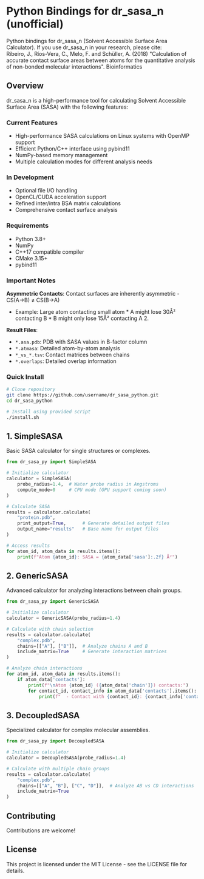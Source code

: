 # Python Bindings for dr_sasa_n (unofficial)

Python bindings for dr_sasa_n (Solvent Accessible Surface Area Calculator). If you use dr_sasa_n in your research, please cite:  
Ribeiro, J., Ríos-Vera, C., Melo, F. and Schüller, A. (2018) "Calculation of accurate contact surface areas between atoms for the quantitative analysis of non-bonded molecular interactions". Bioinformatics

## Overview

dr_sasa_n is a high-performance tool for calculating Solvent Accessible Surface Area (SASA) with the following features:

### Current Features
- High-performance SASA calculations on Linux systems with OpenMP support
- Efficient Python/C++ interface using pybind11
- NumPy-based memory management
- Multiple calculation modes for different analysis needs

### In Development
- Optional file I/O handling
- OpenCL/CUDA acceleration support
- Refined inter/intra BSA matrix calculations
- Comprehensive contact surface analysis

### Requirements
- Python 3.8+
- NumPy
- C++17 compatible compiler
- CMake 3.15+
- pybind11

### Important Notes



 **Asymmetric Contacts**: Contact surfaces are inherently asymmetric - CS(A→B) ≠ CS(B→A) 
 - Example: Large atom contacting small atom * A might lose 30Å² contacting B * B might only lose 15Å² contacting A 2. 
 
 **Result Files**: 
 - `*.asa.pdb`: PDB with SASA values in B-factor column 
 - `*.atmasa`: Detailed atom-by-atom analysis 
 - `*_vs_*.tsv`: Contact matrices between chains 
 - `*.overlaps`: Detailed overlap information

### Quick Install
```bash
# Clone repository
git clone https://github.com/username/dr_sasa_python.git
cd dr_sasa_python

# Install using provided script
./install.sh
```

## 1. SimpleSASA
Basic SASA calculator for single structures or complexes.

```python
from dr_sasa_py import SimpleSASA

# Initialize calculator
calculator = SimpleSASA(
    probe_radius=1.4,  # Water probe radius in Angstroms
    compute_mode=0     # CPU mode (GPU support coming soon)
)

# Calculate SASA
results = calculator.calculate(
    "protein.pdb",
    print_output=True,      # Generate detailed output files
    output_name="results"   # Base name for output files
)

# Access results
for atom_id, atom_data in results.items():
    print(f"Atom {atom_id}: SASA = {atom_data['sasa']:.2f} Å²")
```


## 2. GenericSASA
Advanced calculator for analyzing interactions between chain groups.

```python
from dr_sasa_py import GenericSASA

# Initialize calculator
calculator = GenericSASA(probe_radius=1.4)

# Calculate with chain selection
results = calculator.calculate(
    "complex.pdb",
    chains=[["A"], ["B"]],  # Analyze chains A and B
    include_matrix=True     # Generate interaction matrices
)

# Analyze chain interactions
for atom_id, atom_data in results.items():
    if atom_data['contacts']:
        print(f"\nAtom {atom_id} ({atom_data['chain']}) contacts:")
        for contact_id, contact_info in atom_data['contacts'].items():
            print(f"  - Contact with {contact_id}: {contact_info['contact_area']:.2f} Å²")
```

## 3. DecoupledSASA
Specialized calculator for complex molecular assemblies.

```python
from dr_sasa_py import DecoupledSASA

# Initialize calculator
calculator = DecoupledSASA(probe_radius=1.4)

# Calculate with multiple chain groups
results = calculator.calculate(
    "complex.pdb",
    chains=[["A", "B"], ["C", "D"]],  # Analyze AB vs CD interactions
    include_matrix=True
)
```

## Contributing
Contributions are welcome!
## License
This project is licensed under the MIT License - see the LICENSE file for details.
